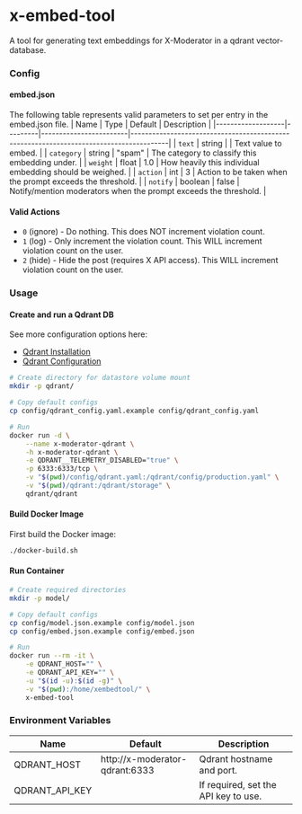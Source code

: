 # x-embed-tool

A tool for generating text embeddings for X-Moderator in a qdrant vector-database.

### Config

#### embed.json

The following table represents valid parameters to set per entry in the embed.json file.
| Name              | Type    | Default                | Description                                                                            |
|-------------------|---------|------------------------|----------------------------------------------------------------------------------------|
| `text`            | string  |                        | Text value to embed.                                                                   |
| `category`        | string  | "spam"                 | The category to classify this embedding under.                                         |
| `weight`          | float   | 1.0                    | How heavily this individual embedding should be weighed.                               |
| `action`          | int     | 3                      | Action to be taken when the prompt exceeds the threshold.                              |
| `notify`          | boolean | false                  | Notify/mention moderators when the prompt exceeds the threshold.                       |

#### Valid Actions

- `0` (ignore) - Do nothing. This does NOT increment violation count.
- `1` (log) - Only increment the violation count. This WILL increment violation count on the user.
- `2` (hide) - Hide the post (requires X API access). This WILL increment violation count on the user.


### Usage

#### Create and run a Qdrant DB

See more configuration options here:
- [Qdrant Installation](https://qdrant.tech/documentation/guides/installation/)
- [Qdrant Configuration](https://qdrant.tech/documentation/guides/configuration/)

```sh
# Create directory for datastore volume mount
mkdir -p qdrant/

# Copy default configs
cp config/qdrant_config.yaml.example config/qdrant_config.yaml

# Run
docker run -d \
	--name x-moderator-qdrant \
	-h x-moderator-qdrant \
	-e QDRANT__TELEMETRY_DISABLED="true" \
	-p 6333:6333/tcp \
	-v "$(pwd)/config/qdrant.yaml:/qdrant/config/production.yaml" \
	-v "$(pwd)/qdrant:/qdrant/storage" \
	qdrant/qdrant
```


#### Build Docker Image

First build the Docker image:
```sh
./docker-build.sh
```


#### Run Container

```sh
# Create required directories
mkdir -p model/

# Copy default configs
cp config/model.json.example config/model.json
cp config/embed.json.example config/embed.json

# Run
docker run --rm -it \
	-e QDRANT_HOST="" \
	-e QDRANT_API_KEY="" \
	-u "$(id -u):$(id -g)" \
	-v "$(pwd):/home/xembedtool/" \
	x-embed-tool
```

### Environment Variables

| Name                       | Default                         | Description                                                                            |
|----------------------------|---------------------------------|----------------------------------------------------------------------------------------|
| QDRANT_HOST                | http://x-moderator-qdrant:6333  | Qdrant hostname and port.                                                              |
| QDRANT_API_KEY             |                                 | If required, set the API key to use.                                                   |
